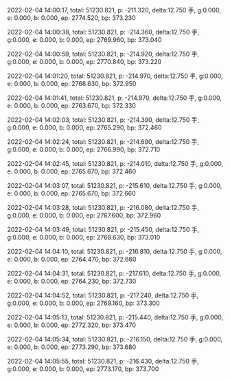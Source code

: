 2022-02-04 14:00:17, total: 51230.821, p: -211.320, delta:12.750 手, g:0.000, e: 0.000, b: 0.000, ep: 2774.520, bp: 373.230

2022-02-04 14:00:38, total: 51230.821, p: -214.360, delta:12.750 手, g:0.000, e: 0.000, b: 0.000, ep: 2769.960, bp: 373.040

2022-02-04 14:00:59, total: 51230.821, p: -214.920, delta:12.750 手, g:0.000, e: 0.000, b: 0.000, ep: 2770.840, bp: 373.220

2022-02-04 14:01:20, total: 51230.821, p: -214.970, delta:12.750 手, g:0.000, e: 0.000, b: 0.000, ep: 2768.630, bp: 372.950

2022-02-04 14:01:41, total: 51230.821, p: -214.970, delta:12.750 手, g:0.000, e: 0.000, b: 0.000, ep: 2763.670, bp: 372.330

2022-02-04 14:02:03, total: 51230.821, p: -214.390, delta:12.750 手, g:0.000, e: 0.000, b: 0.000, ep: 2765.290, bp: 372.460

2022-02-04 14:02:24, total: 51230.821, p: -214.690, delta:12.750 手, g:0.000, e: 0.000, b: 0.000, ep: 2766.990, bp: 372.710

2022-02-04 14:02:45, total: 51230.821, p: -214.010, delta:12.750 手, g:0.000, e: 0.000, b: 0.000, ep: 2765.670, bp: 372.460

2022-02-04 14:03:07, total: 51230.821, p: -215.610, delta:12.750 手, g:0.000, e: 0.000, b: 0.000, ep: 2765.670, bp: 372.660

2022-02-04 14:03:28, total: 51230.821, p: -216.080, delta:12.750 手, g:0.000, e: 0.000, b: 0.000, ep: 2767.600, bp: 372.960

2022-02-04 14:03:49, total: 51230.821, p: -215.450, delta:12.750 手, g:0.000, e: 0.000, b: 0.000, ep: 2768.630, bp: 373.010

2022-02-04 14:04:10, total: 51230.821, p: -216.810, delta:12.750 手, g:0.000, e: 0.000, b: 0.000, ep: 2764.470, bp: 372.660

2022-02-04 14:04:31, total: 51230.821, p: -217.610, delta:12.750 手, g:0.000, e: 0.000, b: 0.000, ep: 2764.230, bp: 372.730

2022-02-04 14:04:52, total: 51230.821, p: -217.240, delta:12.750 手, g:0.000, e: 0.000, b: 0.000, ep: 2769.160, bp: 373.300

2022-02-04 14:05:13, total: 51230.821, p: -215.440, delta:12.750 手, g:0.000, e: 0.000, b: 0.000, ep: 2772.320, bp: 373.470

2022-02-04 14:05:34, total: 51230.821, p: -216.150, delta:12.750 手, g:0.000, e: 0.000, b: 0.000, ep: 2773.290, bp: 373.680

2022-02-04 14:05:55, total: 51230.821, p: -216.430, delta:12.750 手, g:0.000, e: 0.000, b: 0.000, ep: 2773.170, bp: 373.700